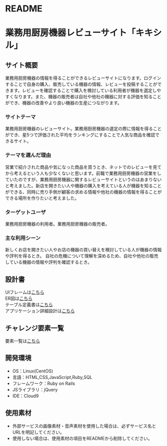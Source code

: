 # README

# 業務用厨房機器レビューサイト「キキシル」

## サイト概要
業務用厨房機器の情報を得ることができるレビューサイトになります。ログインすることで自身の購入、販売している機器の情報、レビューを投稿することができます。レビューを確認することで購入を検討している利用者が機器を選定しやすくなります。また、機器の販売者は自社や他社の機器に対する評価を知ることができ、機器の改善やより良い機器の生産につながります。

### サイトテーマ
業務用厨房機器のレビューサイト。業務用厨房機器の選定の際に情報を得ることができ、星5つで評価された平均をランキングにすることで人気な商品を確認できるサイト。

### テーマを選んだ理由
営業で紹介された商品や気になった商品を買うとき、ネットでのレビューを見てから考えるという人も少なくないと思います。前職で業務用厨房機器の営業をしていたのですが、業務用厨房機器に関するレビューサイトというのはあまりないと考えました。新店を開きたい人や機器の購入を考えている人が機器を知ることができる、同時に売り手側が顧客の求める情報や他社の機器の情報を得ることができる場所を作りたいと考えました。

### ターゲットユーザ
業務用厨房機器の利用者。業務用厨房機器の販売者。

### 主な利用シーン
新しくお店を開きたい人やお店の機器の買い替えを検討している人が機器の情報や評判を得るとき。
自社の危機について理解を深めるため、自社や他社の販売している機器の情報や評判を確認するとき。

## 設計書
UIフレームは<a href="https://drive.google.com/file/d/1T6T4WA_p2Z_WKUYahWQ1zpguw-eQYOdY/view?usp=sharing">こちら</a><br>
ER図は<a href="https://drive.google.com/file/d/1XdtZY2AfhK8dQf2kOkI274mtEFcFHk82/view?usp=sharing">こちら</a><br>
テーブル定義書は<a href="https://docs.google.com/spreadsheets/d/1sCu5dgXXKW43DcQghoUSbGMtw7AUnNIERxEvb85LLOw/edit?usp=sharing">こちら</a><br>
アプリケーション詳細設計は<a href="https://docs.google.com/spreadsheets/d/18Ujq8EsayIrGynsupusB5mSK4yzJpUxPCkg5uhI0U6A/edit?usp=sharing">こちら</a>


## チャレンジ要素一覧
要素一覧は<a href="https://docs.google.com/spreadsheets/d/1VxBbIqKz7YlrnDTXHLmMoZVb5zkUS1-7skOwGrt25I8/edit?usp=sharing">こちら</a>

## 開発環境
- OS：Linux(CentOS)
- 言語：HTML,CSS,JavaScript,Ruby,SQL
- フレームワーク：Ruby on Rails
- JSライブラリ：jQuery
- IDE：Cloud9

## 使用素材
- 外部サービスの画像素材・音声素材を使用した場合は、必ずサービス名とURLを明記してください。
- 使用しない場合は、使用素材の項目をREADMEから削除してください。
